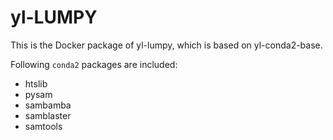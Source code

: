 # yl-LUMPY
This is the Docker package of yl-lumpy, which is based on yl-conda2-base.

Following `conda2` packages are included:

- htslib
- pysam
- sambamba
- samblaster
- samtools